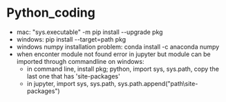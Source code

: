 # Python_coding

* mac: "sys.executable" -m pip install --upgrade pkg
* windows: pip install --target=path pkg
* windows numpy installation problem: conda install -c anaconda numpy
* when enconter module not found error in jupyter but module can be imported through commandline on windows:  
  * in command line, install pkg; python, import sys, sys.path, copy the last one that has 'site-packages'  
  * in jupyter, import sys, sys.path, sys.path.append("path\site-packages")  


